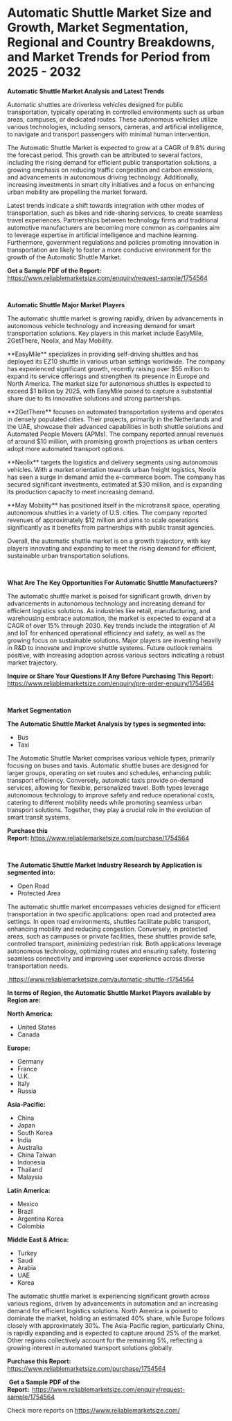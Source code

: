<p><h1>Automatic Shuttle Market Size and Growth, Market Segmentation, Regional and Country Breakdowns, and Market Trends for Period from 2025 -  2032</h1></p><p><strong>Automatic Shuttle Market Analysis and Latest Trends</strong></p>
<p><p>Automatic shuttles are driverless vehicles designed for public transportation, typically operating in controlled environments such as urban areas, campuses, or dedicated routes. These autonomous vehicles utilize various technologies, including sensors, cameras, and artificial intelligence, to navigate and transport passengers with minimal human intervention.</p><p>The Automatic Shuttle Market is expected to grow at a CAGR of 9.8% during the forecast period. This growth can be attributed to several factors, including the rising demand for efficient public transportation solutions, a growing emphasis on reducing traffic congestion and carbon emissions, and advancements in autonomous driving technology. Additionally, increasing investments in smart city initiatives and a focus on enhancing urban mobility are propelling the market forward.</p><p>Latest trends indicate a shift towards integration with other modes of transportation, such as bikes and ride-sharing services, to create seamless travel experiences. Partnerships between technology firms and traditional automotive manufacturers are becoming more common as companies aim to leverage expertise in artificial intelligence and machine learning. Furthermore, government regulations and policies promoting innovation in transportation are likely to foster a more conducive environment for the growth of the Automatic Shuttle Market.</p></p>
<p><strong>Get a Sample PDF of the Report:&nbsp;</strong> <a href="https://www.reliablemarketsize.com/enquiry/request-sample/1754564?utm_campaign=3574&utm_medium=2&utm_source=Github&utm_content=ia&utm_term=30032025&utm_id=automatic-shuttle">https://www.reliablemarketsize.com/enquiry/request-sample/1754564</a></p>
<p>&nbsp;</p>
<p><strong>Automatic Shuttle Major Market Players</strong></p>
<p><p>The automatic shuttle market is growing rapidly, driven by advancements in autonomous vehicle technology and increasing demand for smart transportation solutions. Key players in this market include EasyMile, 2GetThere, Neolix, and May Mobility.</p><p>**EasyMile** specializes in providing self-driving shuttles and has deployed its EZ10 shuttle in various urban settings worldwide. The company has experienced significant growth, recently raising over $55 million to expand its service offerings and strengthen its presence in Europe and North America. The market size for autonomous shuttles is expected to exceed $1 billion by 2025, with EasyMile poised to capture a substantial share due to its innovative solutions and strong partnerships.</p><p>**2GetThere** focuses on automated transportation systems and operates in densely populated cities. Their projects, primarily in the Netherlands and the UAE, showcase their advanced capabilities in both shuttle solutions and Automated People Movers (APMs). The company reported annual revenues of around $10 million, with promising growth projections as urban centers adopt more automated transport options.</p><p>**Neolix** targets the logistics and delivery segments using autonomous vehicles. With a market orientation towards urban freight logistics, Neolix has seen a surge in demand amid the e-commerce boom. The company has secured significant investments, estimated at $30 million, and is expanding its production capacity to meet increasing demand.</p><p>**May Mobility** has positioned itself in the microtransit space, operating autonomous shuttles in a variety of U.S. cities. The company reported revenues of approximately $12 million and aims to scale operations significantly as it benefits from partnerships with public transit agencies.</p><p>Overall, the automatic shuttle market is on a growth trajectory, with key players innovating and expanding to meet the rising demand for efficient, sustainable urban transportation solutions.</p></p>
<p>&nbsp;</p>
<p><strong>What Are The Key Opportunities For Automatic Shuttle Manufacturers?</strong></p>
<p><p>The automatic shuttle market is poised for significant growth, driven by advancements in autonomous technology and increasing demand for efficient logistics solutions. As industries like retail, manufacturing, and warehousing embrace automation, the market is expected to expand at a CAGR of over 15% through 2030. Key trends include the integration of AI and IoT for enhanced operational efficiency and safety, as well as the growing focus on sustainable solutions. Major players are investing heavily in R&D to innovate and improve shuttle systems. Future outlook remains positive, with increasing adoption across various sectors indicating a robust market trajectory.</p></p>
<p><strong>Inquire or Share Your Questions If Any Before Purchasing This Report:</strong> <a href="https://www.reliablemarketsize.com/enquiry/pre-order-enquiry/1754564?utm_campaign=3574&utm_medium=2&utm_source=Github&utm_content=ia&utm_term=30032025&utm_id=automatic-shuttle">https://www.reliablemarketsize.com/enquiry/pre-order-enquiry/1754564</a></p>
<p>&nbsp;</p>
<p><strong>Market Segmentation</strong></p>
<p><strong>The Automatic Shuttle Market Analysis by types is segmented into:</strong></p>
<p><ul><li>Bus</li><li>Taxi</li></ul></p>
<p><p>The Automatic Shuttle Market comprises various vehicle types, primarily focusing on buses and taxis. Automatic shuttle buses are designed for larger groups, operating on set routes and schedules, enhancing public transport efficiency. Conversely, automatic taxis provide on-demand services, allowing for flexible, personalized travel. Both types leverage autonomous technology to improve safety and reduce operational costs, catering to different mobility needs while promoting seamless urban transport solutions. Together, they play a crucial role in the evolution of smart transit systems.</p></p>
<p><strong>Purchase this Report:&nbsp;</strong><a href="https://www.reliablemarketsize.com/purchase/1754564?utm_campaign=3574&utm_medium=2&utm_source=Github&utm_content=ia&utm_term=30032025&utm_id=automatic-shuttle">https://www.reliablemarketsize.com/purchase/1754564</a></p>
<p>&nbsp;</p>
<p><strong>The Automatic Shuttle Market Industry Research by Application is segmented into:</strong></p>
<p><ul><li>Open Road</li><li>Protected Area</li></ul></p>
<p><p>The automatic shuttle market encompasses vehicles designed for efficient transportation in two specific applications: open road and protected area settings. In open road environments, shuttles facilitate public transport, enhancing mobility and reducing congestion. Conversely, in protected areas, such as campuses or private facilities, these shuttles provide safe, controlled transport, minimizing pedestrian risk. Both applications leverage autonomous technology, optimizing routes and ensuring safety, fostering seamless connectivity and improving user experience across diverse transportation needs.</p></p>
<p><a href="https://www.reliablemarketsize.com/automatic-shuttle-r1754564?utm_campaign=3574&utm_medium=2&utm_source=Github&utm_content=ia&utm_term=30032025&utm_id=automatic-shuttle">&nbsp;https://www.reliablemarketsize.com/automatic-shuttle-r1754564</a></p>
<p><strong>In terms of Region, the Automatic Shuttle Market Players available by Region are:</strong></p>
<p>
    <p> <strong> North America: </strong>
        <ul>
            <li>United States</li>
            <li>Canada</li>
        </ul>
        </p> 
    <p> <strong> Europe: </strong>
        <ul>
            <li>Germany</li>
            <li>France</li>
            <li>U.K.</li>
            <li>Italy</li>
            <li>Russia</li>
        </ul>
        </p> 
    <p> <strong> Asia-Pacific: </strong>
        <ul>
            <li>China</li>
            <li>Japan</li>
            <li>South Korea</li>
            <li>India</li>
            <li>Australia</li>
            <li>China Taiwan</li>
            <li>Indonesia</li>
            <li>Thailand</li>
            <li>Malaysia</li>
        </ul>
        </p> 
    <p> <strong> Latin America: </strong>
        <ul>
            <li>Mexico</li>
            <li>Brazil</li>
            <li>Argentina Korea</li>
            <li>Colombia</li>
        </ul>
        </p> 
    <p> <strong> Middle East & Africa: </strong>
        <ul>
            <li>Turkey</li>
            <li>Saudi</li>
            <li>Arabia</li>
            <li>UAE</li>
            <li>Korea</li>
        </ul>
    </p>
    </p>
<p><p>The automatic shuttle market is experiencing significant growth across various regions, driven by advancements in automation and an increasing demand for efficient logistics solutions. North America is poised to dominate the market, holding an estimated 40% share, while Europe follows closely with approximately 30%. The Asia-Pacific region, particularly China, is rapidly expanding and is expected to capture around 25% of the market. Other regions collectively account for the remaining 5%, reflecting a growing interest in automated transport solutions globally.</p></p>
<p><strong>Purchase this Report: </strong><a href="https://www.reliablemarketsize.com/purchase/1754564?utm_campaign=3574&utm_medium=2&utm_source=Github&utm_content=ia&utm_term=30032025&utm_id=automatic-shuttle">https://www.reliablemarketsize.com/purchase/1754564</a></p>
<p>&nbsp;<strong>Get a Sample PDF of the Report:&nbsp;&nbsp;</strong><a href="https://www.reliablemarketsize.com/enquiry/request-sample/1754564?utm_campaign=3574&utm_medium=2&utm_source=Github&utm_content=ia&utm_term=30032025&utm_id=automatic-shuttle">https://www.reliablemarketsize.com/enquiry/request-sample/1754564</a></p>
<p><strong></strong></p>
<p>Check more reports on <a href="https://www.reliablemarketsize.com/?utm_campaign=3574&utm_medium=2&utm_source=Github&utm_content=ia&utm_term=30032025&utm_id=automatic-shuttle">https://www.reliablemarketsize.com/</a></p>